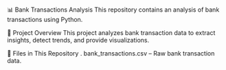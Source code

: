 📊 Bank Transactions Analysis
This repository contains an analysis of bank transactions using Python.

📌 Project Overview
This project analyzes bank transaction data to extract insights, detect trends, and provide visualizations.

📂 Files in This Repository
  .  bank_transactions.csv – Raw bank transaction data.
